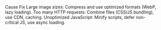 <!-- Explain how you would optimize a page that loads too slowly. Mention at least three causes and how you’d fix each. -->
Cause	Fix
Large image sizes: Compress and use optimized formats (WebP, lazy loading).
Too many HTTP requests: Combine files (CSS/JS bundling), use CDN, caching.
Unoptimized JavaScript: Minify scripts, defer non-critical JS, use async loading.